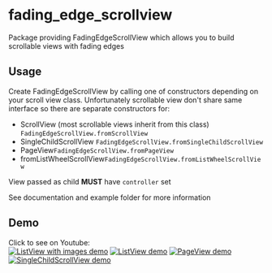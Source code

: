 # fading_edge_scrollview

Package providing FadingEdgeScrollView which allows you to build scrollable views with fading edges

## Usage

Create FadingEdgeScrollView by calling one of constructors depending on your scroll view class.
Unfortunately scrollable view don't share same interface so there are separate constructors for:
* ScrollView (most scrollable views inherit from this class) `FadingEdgeScrollView.fromScrollView`
* SingleChildScrollView `FadingEdgeScrollView.fromSingleChildScrollView`
* PageView`FadingEdgeScrollView.fromPageView`
* fromListWheelScrollView`FadingEdgeScrollView.fromListWheelScrollView`

View passed as child **MUST** have `controller` set

See documentation and example folder for more information

## Demo

Click to see on Youtube:  
[![ListView with images demo](https://img.youtube.com/vi/71pDlfC9pxU/0.jpg)](https://www.youtube.com/watch?v=71pDlfC9pxU "ListView with images demo")
[![ListView demo](https://img.youtube.com/vi/2kNr3fW0nP8/0.jpg)](https://www.youtube.com/watch?v=2kNr3fW0nP8 "ListView demo")
[![PageView demo](https://img.youtube.com/vi/6nZhJXVwkvU/0.jpg)](https://www.youtube.com/watch?v=6nZhJXVwkvU "PageView demo")
[![SingleChildScrollView demo](https://img.youtube.com/vi/0CJKyvr7fT4/0.jpg)](https://www.youtube.com/watch?v=0CJKyvr7fT4 "SingleChildScrollView demo")
